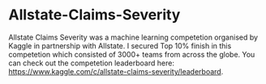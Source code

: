 # Allstate-Claims-Severity

Allstate Claims Severity was a machine learning competetion organised by Kaggle in partnership with Allstate. I secured Top 10% finish in this competetion which consisted of 3000+ teams from across the globe. You can check out the competetion leaderboard here: https://www.kaggle.com/c/allstate-claims-severity/leaderboard.
